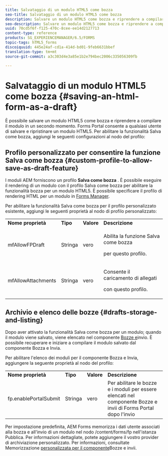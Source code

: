 ```yaml
---
title: Salvataggio di un modulo HTML5 come bozza
seo-title: Salvataggio di un modulo HTML5 come bozza
description: Salvare un modulo HTML5 come bozza e riprendere a compilare il modulo in una fase successiva.
seo-description: Salvare un modulo HTML5 come bozza e riprendere a compilare il modulo in una fase successiva.
uuid: 70cd5f6f-f125-470c-8cee-ee14d2127713
content-type: reference
products: SG_EXPERIENCEMANAGER/6.5/FORMS
topic-tags: hTML5_forms
discoiquuid: 445e24af-cd1a-414d-bd01-9feb6631bbef
translation-type: tm+mt
source-git-commit: a3c303d4e3a85e1b2e794bec2006c335056309fb

---
```



# Salvataggio di un modulo HTML5 come bozza {#saving-an-html-form-as-a-draft}

È possibile salvare un modulo HTML5 come bozza e riprendere a compilare il modulo in un secondo momento. Forms Portal consente a qualsiasi utente di salvare e ripristinare un modulo HTML5. Per abilitare la funzionalità Salva come bozza, aggiungi le seguenti configurazioni al nodo del profilo:

## Profilo personalizzato per consentire la funzione Salva come bozza {#custom-profile-to-allow-save-as-draft-feature}

I moduli AEM forniscono un profilo **Salva come bozza** . È possibile eseguire il rendering di un modulo con il profilo Salva come bozza per abilitare la funzionalità bozza per un modulo HTML5. È possibile specificare il profilo di rendering HTML per un modulo in [Forms Manager](/help/forms/using/introduction-managing-forms.md).

Per abilitare la funzionalità Salva come bozza per il profilo [](/help/forms/using/custom-profile.md)personalizzato esistente, aggiungi le seguenti proprietà al nodo di profilo personalizzato:

<table>
 <tbody>
  <tr>
   <td><strong>Nome proprietà</strong></td>
   <td><strong>Tipo</strong></td>
   <td><strong>Valore</strong></td>
   <td><strong>Descrizione</strong></td>
  </tr>
  <tr>
   <td>mfAllowFPDraft</td>
   <td>Stringa</td>
   <td>vero</td>
   <td><p>Abilita la funzione Salva come bozza</p> <p>per questo profilo.</p> </td>
  </tr>
  <tr>
   <td>mfAllowAttachments</td>
   <td>Stringa</td>
   <td>vero</td>
   <td><p>Consente il caricamento di allegati</p> <p>con questo profilo.</p> </td>
  </tr>
 </tbody>
</table>

## Archivio e elenco delle bozze {#drafts-storage-and-listing}

Dopo aver attivato la funzionalità Salva come bozza per un modulo; quando il modulo viene salvato, viene elencato nel componente [Bozze e](/help/forms/using/draft-submission-component.md)invio. È possibile recuperare e iniziare a compilare il modulo salvato dal componente Bozza e Invia.

Per abilitare l&#39;elenco dei moduli per il componente Bozza e Invia, aggiungere la seguente proprietà al nodo del profilo:

<table>
 <tbody>
  <tr>
   <td><strong>Nome proprietà</strong></td>
   <td><strong>Tipo</strong></td>
   <td><strong>Valore</strong></td>
   <td><strong>Descrizione</strong></td>
  </tr>
  <tr>
   <td>fp.enablePortalSubmit</td>
   <td>Stringa</td>
   <td>vero</td>
   <td>Per abilitare le bozze e i moduli per essere elencati nel<br /> componente Bozze e invii di Forms Portal dopo l'invio</td>
  </tr>
 </tbody>
</table>

Per impostazione predefinita, AEM Forms memorizza i dati utente associati alla bozza e all&#39;invio di un modulo nel nodo /content/forms/fp nell&#39;istanza Pubblica. Per informazioni dettagliate, potete aggiungere il vostro provider di archiviazione personalizzato. Per informazioni, consultate Memorizzazione [personalizzata per il componente](/help/forms/using/adding-custom-storage-provider-forms.md)Bozze e invii.

